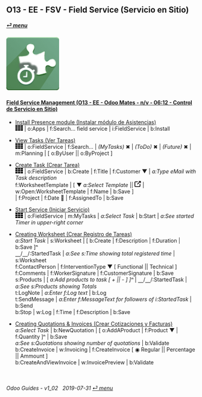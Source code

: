 ## O13 - EE - FSV - Field Service (Servicio en Sitio)
#### [_&#x23CE; menu_](/en-us/o13/ee/en-us-o13-ee-guides_menu.md)  
### ![fsv](/doc/img/field_service.png)

#### [Field Service Management (O13 - EE - Odoo Mates - n/v - 06:12 - Control de Servicio en Sitio)](https://youtube.com/embed/AjG16B-DTYY?autoplay=1&start=3&end=0&rel=0&nocount)<br>

- [Install Presence module (Instalar módulo de Asistencias)](https://youtube.com/embed/AjG16B-DTYY?autoplay=1&start=3s&end=16s&rel=0)  
  ![apps](/doc/img/apps.png) | o:Apps | f:Search... field service | i:FieldService | b:Install  

- [View Tasks (Ver Tareas)](https://youtube.com/embed/AjG16B-DTYY?autoplay=1&start=17s&end=31s&rel=0)  
  ![apps](/doc/img/apps.png) | o:FieldService | f:Search... | _(MyTasks)_ &#x2716; | _(ToDo)_ &#x2716; | _(Future)_ &#x2716; | m:Planning | \[ o:ByUser || o:ByProject ]  

- [Create Task (Crear Tarea)](https://youtube.com/embed/AjG16B-DTYY?autoplay=1&start=32s&end=1m18s&rel=0)  
  ![apps](/doc/img/apps.png) | o:FieldService | b:Create | f:Title | f:Customer &#x25BC; | _a:Type eMail with Task description_  
  f:WorksheetTemplate | \[ &#x25BC; _a:Select Template_ || ![show_catalog](/doc/img/show_catalog.png) | w:Open:WorksheetTemplate | f:Name | b:Save ]  
  | f:Project | f:Date &#x1F4C5; | f:AssignedTo | b:Save  
  
- [Start Service (Iniciar Servicio)](https://youtube.com/embed/AjG16B-DTYY?autoplay=1&start=1m19s&end=1m36s&rel=0)  
  ![apps](/doc/img/apps.png) | o:FieldService | m:MyTasks | _a:Select Task_ | b:Start | _a:See started Timer in upper-right corner_  
  
- [Creating Worksheet (Crear Registro de Tareas)](https://youtube.com/embed/AjG16B-DTYY?autoplay=1&start=1m35s&end=4m2s&rel=0)  
  _a:Start Task_ | s:Worksheet | \[ b:Create | f:Description | f:Duration | b:Save ]&#x207F;  
  &#x23BD;/&#x23BD;/:StartedTask | _a:See s:Time showing total registered time_ | s:Worksheet  
  f:ContactPerson | f:InterventionType &#x25BC; \[ Functional || Technical ]  
  f:Comments | f:WorkerSignature | f:CustomerSignature | b:Save  
  s:Products | \[ _a:Add products to task \[ + || - ] ]&#x207F;_ | &#x23BD;/&#x23BD;/:StartedTask | _a:See s:Products showing Totals_  
  t:LogNote | _a:Enter f:Log text_ | b:Log  
  t:SendMessage | _a:Enter f:MessageText for followers of i:StartedTask_ | b:Send  
  b:Stop | w:Log | f:Time | f:Description | b:Save  
  
- [Creating Quotations & Invoices (Crear Cotizaciones y Facturas)](https://youtube.com/embed/AjG16B-DTYY?autoplay=1&start=4m7s&end=5m&rel=0)  
  _a:Select Task_ | b:NewQuotation | \[ o:AddAProduct | f:Product &#x25BC; | f:Quantity ]&#x207F; | b:Save  
  _a:See s:Quotations showing number of quotations_ | b:Validate  
  b:CreateInvoice | w:Invoicing | f:CreateInvoice \[ &#x25C9; Regular || Percentage || Ammount ]  
  b:CreateAndViewInvoice | w:InvoicePreview | b:Validate  

<br>

###### Odoo Guides - v1_02 &nbsp; 2019-07-31  [_&#x23CE; menu_](/en-us/o13/ee/en-us-o13-ee-guides_menu.md)  
